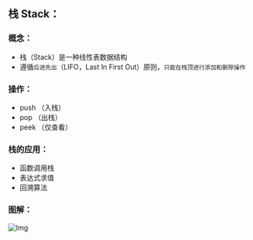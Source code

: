 ## 栈 Stack：

### 概念：
* 栈（Stack）是一种线性表数据结构
* 遵循`后进先出`（LIFO，Last In First Out）原则，`只能在栈顶进行添加和删除操作`

### 操作：
* push  （入栈）
* pop   （出栈）
* peek  （仅查看）

### 栈的应用：
* 函数调用栈
* 表达式求值
* 回溯算法

### 图解：
![Img](https://raw.staticdn.net/Navyum/imgbed/pic/IMG/c5cd48eae0339cb5a0bd8e920e8b321d.png)